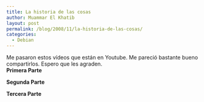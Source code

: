 ```yaml
---
title: La historia de las cosas
author: Muammar El Khatib
layout: post
permalink: /blog/2008/11/la-historia-de-las-cosas/
categories:
  - Debian
---
```

Me pasaron estos vídeos que están en Youtube. Me pareció bastante bueno compartirlos. Espero que les agraden.  
**Primera Parte**  
  
**Segunda Parte**  
  
**Tercera Parte**